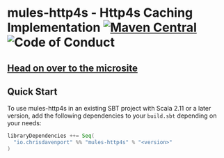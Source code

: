 # mules-http4s - Http4s Caching Implementation [![Maven Central](https://maven-badges.herokuapp.com/maven-central/io.chrisdavenport/mules-http4s_2.12/badge.svg)](https://maven-badges.herokuapp.com/maven-central/io.chrisdavenport/mules-http4s_2.12) ![Code of Conduct](https://img.shields.io/badge/Code%20of%20Conduct-Scala-blue.svg)

## [Head on over to the microsite](https://davenverse.github.io/mules-http4s)

## Quick Start

To use mules-http4s in an existing SBT project with Scala 2.11 or a later version, add the following dependencies to your
`build.sbt` depending on your needs:

```scala
libraryDependencies ++= Seq(
  "io.chrisdavenport" %% "mules-http4s" % "<version>"
)
```
